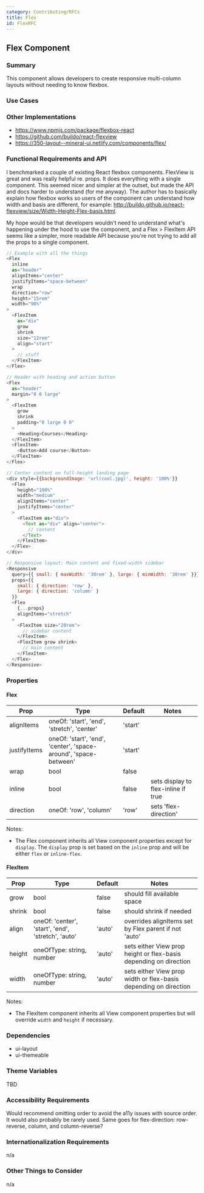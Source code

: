 ```yaml
---
category: Contributing/RFCs
title: Flex
id: FlexRFC
---
```


## Flex Component

### Summary
This component allows developers to create responsive multi-column layouts without needing to know flexbox.


### Use Cases
<!--
Ideally this section should include designs and examples provided by Product Design. If no comps are provided, describe
the use case in as much detail as possible.
-->

### Other Implementations
- https://www.npmjs.com/package/flexbox-react
- https://github.com/buildo/react-flexview
- https://350-layout--mineral-ui.netlify.com/components/flex/

### Functional Requirements and API
I benchmarked a couple of existing React flexbox components. FlexView is great and was really helpful re. props. It does everything with a single component. This seemed nicer and simpler at the outset, but made the API and docs harder to understand (for me anyway). The author has to basically explain how flexbox works so users of the component can understand how width and basis are different, for example: http://buildo.github.io/react-flexview/size/Width-Height-Flex-basis.html.

My hope would be that developers wouldn't need to understand what's happening under the hood to use the component, and a Flex > FlexItem API seems like a simpler, more readable API because you're not trying to add all the props to a single component.

```javascript
// Example with all the things
<Flex
  inline
  as="header"
  alignItems="center"
  justifyItems="space-between"
  wrap
  direction="row"
  height="15rem"
  width="90%"
>
  <FlexItem
    as="div"
    grow
    shrink
    size="12rem"
    align="start"
  >
    // stuff
  </FlexItem>
</Flex>
```

```javascript
// Header with heading and action button
<Flex
  as="header"
  margin="0 0 large"
>
  <FlexItem
    grow
    shrink
    padding="0 large 0 0"
  >
    <Heading>Courses</Heading>
  </FlexItem>
  <FlexItem>
    <Button>Add course</Button>
  </FlexItem>
</Flex>
```

```javascript
// Center content on full-height landing page
<div style={{backgroundImage: 'url(cool.jpg)', height: '100%'}}
  <Flex
    height="100%"
    width="medium"
    alignItems="center"
    justifyItems="center"
  >
    <FlexItem as="div">
      <Text as="div" align="center">
        // content
      </Text>
    </FlexItem>
  </Flex>
</div>
```

```javascript
// Responsive layout: Main content and fixed-width sidebar
<Responsive
  query={{ small: { maxWidth: '30rem' }, large: { minWidth: '30rem' }}}
  props={{
    small: { direction: 'row' },
    large: { direction: 'column' }
  }}
  <Flex
    {...props}
    alignItems="stretch"
  >
    <FlexItem size="20rem">
      // sidebar content
    </FlexItem>
    <FlexItem grow shrink>
      // main content
    </FlexItem>
  </Flex>
</Responsive>
```

### Properties

#### Flex

| Prop     | Type     | Default  | Notes    |
|----------|-------------|----------|----------|
| alignItems | oneOf: 'start', 'end', 'stretch', 'center' | 'start' | |
| justifyItems | oneOf: 'start', 'end', 'center', 'space-around', 'space-between' | 'start' | |
| wrap | bool | false | |
| inline | bool | false | sets display to flex-inline if true |
| direction | oneOf: 'row', 'column' | 'row' | sets 'flex-direction' |

Notes:

- The Flex component inherits all View component properties except for `display`. The `display` prop is set
based on the `inline` prop and will be either `flex` or `inline-flex`.

#### FlexItem

| Prop     | Type     | Default  | Notes    |
|----------|-------------|----------|----------|
| grow | bool | false | should fill available space |
| shrink | bool | false | should shrink if needed |
| align | oneOf: 'center', 'start', 'end', 'stretch', 'auto' | 'auto' | overrides alignItems set by Flex parent if not 'auto' |
| height | oneOfType: string, number | 'auto' | sets either View prop height or flex-basis depending on direction |
| width | oneOfType: string, number | 'auto' | sets either View prop width or flex-basis depending on direction |

Notes:

- The FlexItem component inherits all View component properties but will override `width` and `height` if necessary.

### Dependencies
- ui-layout
- ui-themeable

### Theme Variables
TBD

### Accessibility Requirements
Would recommend omitting order to avoid the a11y issues with source order. It would also probably be rarely used. Same goes for flex-direction: row-reverse, column, and column-reverse?

### Internationalization Requirements
n/a

### Other Things to Consider
n/a
